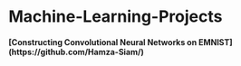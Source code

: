 # Machine-Learning-Projects

<h4><b>[Constructing Convolutional Neural Networks on EMNIST](https://github.com/Hamza-Siam/)</b></h4> 

